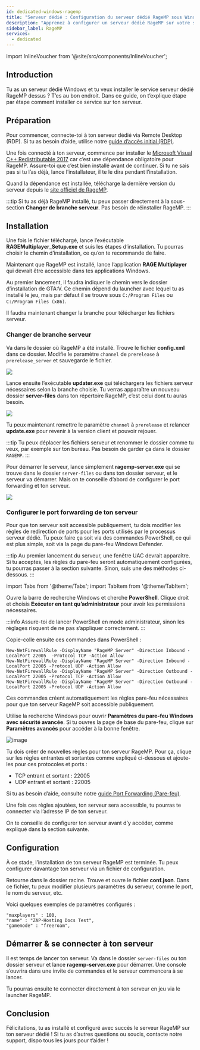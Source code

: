 ```yaml
---
id: dedicated-windows-ragemp
title: "Serveur dédié : Configuration du serveur dédié RageMP sous Windows"
description: "Apprenez à configurer un serveur dédié RageMP sur votre serveur Windows pour héberger des sessions multijoueur GTA V → Découvrez-le maintenant"
sidebar_label: RageMP
services:
  - dedicated
---
```


import InlineVoucher from '@site/src/components/InlineVoucher';

## Introduction

Tu as un serveur dédié Windows et tu veux installer le service serveur dédié RageMP dessus ? T’es au bon endroit. Dans ce guide, on t’explique étape par étape comment installer ce service sur ton serveur.

<InlineVoucher />

## Préparation

Pour commencer, connecte-toi à ton serveur dédié via Remote Desktop (RDP). Si tu as besoin d’aide, utilise notre [guide d’accès initial (RDP)](vserver-windows-userdp.md).

Une fois connecté à ton serveur, commence par installer le [Microsoft Visual C++ Redistributable 2017](https://aka.ms/vs/15/release/VC_redist.x64.exe) car c’est une dépendance obligatoire pour RageMP. Assure-toi que c’est bien installé avant de continuer. Si tu ne sais pas si tu l’as déjà, lance l’installateur, il te le dira pendant l’installation.

Quand la dépendance est installée, télécharge la dernière version du serveur depuis le [site officiel de RageMP](https://cdn.rage.mp/public/files/RAGEMultiplayer_Setup.exe).

:::tip
Si tu as déjà RageMP installé, tu peux passer directement à la sous-section **Changer de branche serveur**. Pas besoin de réinstaller RageMP.
:::

## Installation

Une fois le fichier téléchargé, lance l’exécutable **RAGEMultiplayer_Setup.exe** et suis les étapes d’installation. Tu pourras choisir le chemin d’installation, ce qu’on te recommande de faire.

Maintenant que RageMP est installé, lance l’application **RAGE Multiplayer** qui devrait être accessible dans tes applications Windows.

Au premier lancement, il faudra indiquer le chemin vers le dossier d’installation de GTA:V. Ce chemin dépend du launcher avec lequel tu as installé le jeu, mais par défaut il se trouve sous `C:/Program Files` ou `C:/Program Files (x86)`.

Il faudra maintenant changer la branche pour télécharger les fichiers serveur.

### Changer de branche serveur

Va dans le dossier où RageMP a été installé. Trouve le fichier **config.xml** dans ce dossier. Modifie le paramètre `channel` de `prerelease` à `prerelease_server` et sauvegarde le fichier.

![](https://screensaver01.zap-hosting.com/index.php/s/zbZfQCdnjjqmdbs/preview)

Lance ensuite l’exécutable **updater.exe** qui téléchargera les fichiers serveur nécessaires selon la branche choisie. Tu verras apparaître un nouveau dossier **server-files** dans ton répertoire RageMP, c’est celui dont tu auras besoin.

![](https://screensaver01.zap-hosting.com/index.php/s/FpK5GdwnHMRRkfD/preview)

Tu peux maintenant remettre le paramètre `channel` à `prerelease` et relancer **update.exe** pour revenir à la version client et pouvoir rejouer.

:::tip
Tu peux déplacer les fichiers serveur et renommer le dossier comme tu veux, par exemple sur ton bureau. Pas besoin de garder ça dans le dossier `RAGEMP`.
:::

Pour démarrer le serveur, lance simplement **ragemp-server.exe** qui se trouve dans le dossier `server-files` ou dans ton dossier serveur, et le serveur va démarrer. Mais on te conseille d’abord de configurer le port forwarding et ton serveur.

![](https://screensaver01.zap-hosting.com/index.php/s/AiJWmSjsjw7bMYX/preview)

### Configurer le port forwarding de ton serveur

Pour que ton serveur soit accessible publiquement, tu dois modifier les règles de redirection de ports pour les ports utilisés par le processus serveur dédié. Tu peux faire ça soit via des commandes PowerShell, ce qui est plus simple, soit via la page du pare-feu Windows Defender.

:::tip
Au premier lancement du serveur, une fenêtre UAC devrait apparaître. Si tu acceptes, les règles du pare-feu seront automatiquement configurées, tu pourras passer à la section suivante. Sinon, suis une des méthodes ci-dessous.
:::

import Tabs from '@theme/Tabs';
import TabItem from '@theme/TabItem';

<Tabs>
<TabItem value="powershell" label="Via PowerShell" default>

Ouvre la barre de recherche Windows et cherche **PowerShell**. Clique droit et choisis **Exécuter en tant qu’administrateur** pour avoir les permissions nécessaires.

:::info
Assure-toi de lancer PowerShell en mode administrateur, sinon les réglages risquent de ne pas s’appliquer correctement.
:::

Copie-colle ensuite ces commandes dans PowerShell :

```
New-NetFirewallRule -DisplayName "RageMP Server" -Direction Inbound -LocalPort 22005  -Protocol TCP -Action Allow
New-NetFirewallRule -DisplayName "RageMP Server" -Direction Inbound -LocalPort 22005 -Protocol UDP -Action Allow
New-NetFirewallRule -DisplayName "RageMP Server" -Direction Outbound -LocalPort 22005 -Protocol TCP -Action Allow
New-NetFirewallRule -DisplayName "RageMP Server" -Direction Outbound -LocalPort 22005 -Protocol UDP -Action Allow
```

Ces commandes créent automatiquement les règles pare-feu nécessaires pour que ton serveur RageMP soit accessible publiquement.

</TabItem>

<TabItem value="windefender" label="Via Windows Defender">

Utilise la recherche Windows pour ouvrir **Paramètres du pare-feu Windows avec sécurité avancée**. Si tu ouvres la page de base du pare-feu, clique sur **Paramètres avancés** pour accéder à la bonne fenêtre.

![image](https://github.com/zaphosting/docs/assets/42719082/5fb9f943-7e51-4d8f-9df4-2f5ff60857d3)

Tu dois créer de nouvelles règles pour ton serveur RageMP. Pour ça, clique sur les règles entrantes et sortantes comme expliqué ci-dessous et ajoute-les pour ces protocoles et ports :

- TCP entrant et sortant : 22005
- UDP entrant et sortant : 22005

Si tu as besoin d’aide, consulte notre [guide Port Forwarding (Pare-feu)](vserver-windows-port.md).

</TabItem>
</Tabs>

Une fois ces règles ajoutées, ton serveur sera accessible, tu pourras te connecter via l’adresse IP de ton serveur.

On te conseille de configurer ton serveur avant d’y accéder, comme expliqué dans la section suivante.

## Configuration

À ce stade, l’installation de ton serveur RageMP est terminée. Tu peux configurer davantage ton serveur via un fichier de configuration.

Retourne dans le dossier racine. Trouve et ouvre le fichier **conf.json**. Dans ce fichier, tu peux modifier plusieurs paramètres du serveur, comme le port, le nom du serveur, etc.

Voici quelques exemples de paramètres configurés :

```
"maxplayers" : 100,
"name" : "ZAP-Hosting Docs Test",
"gamemode" : "freeroam",
```

## Démarrer & se connecter à ton serveur

Il est temps de lancer ton serveur. Va dans le dossier `server-files` ou ton dossier serveur et lance **ragemp-server.exe** pour démarrer. Une console s’ouvrira dans une invite de commandes et le serveur commencera à se lancer.

Tu pourras ensuite te connecter directement à ton serveur en jeu via le launcher RageMP.

## Conclusion

Félicitations, tu as installé et configuré avec succès le serveur RageMP sur ton serveur dédié ! Si tu as d’autres questions ou soucis, contacte notre support, dispo tous les jours pour t’aider !

<InlineVoucher />
